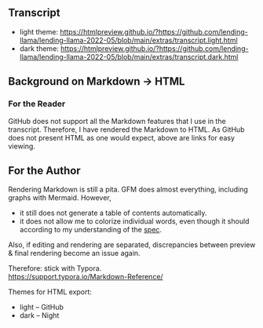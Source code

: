 
## Transcript

* light theme: https://htmlpreview.github.io/?https://github.com/lending-llama/lending-llama-2022-05/blob/main/extras/transcript.light.html
* dark theme: https://htmlpreview.github.io/?https://github.com/lending-llama/lending-llama-2022-05/blob/main/extras/transcript.dark.html


## Background on Markdown → HTML

### For the Reader

GitHub does not support all the Markdown features that I use in the transcript. Therefore, I have rendered the Markdown to HTML. As GitHub does not present HTML as one would expect, above are links for easy viewing.


## For the Author

Rendering Markdown is still a pita. GFM does almost everything, including graphs with Mermaid. However, 
* it still does not generate a table of contents automatically.
* it does not allow me to colorize individual words, even though it should according to my understanding of the [spec](https://github.github.com/gfm/#html-block).

Also, if editing and rendering are separated, discrepancies between preview & final rendering become an issue again.

Therefore: stick with Typora.  
https://support.typora.io/Markdown-Reference/

Themes for HTML export:
* light – GitHub
* dark – Night
